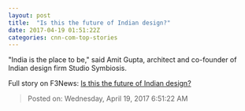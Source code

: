 ```yaml
---
layout: post
title:  "Is this the future of Indian design?"
date: 2017-04-19 01:51:22Z
categories: cnn-com-top-stories
---
```


"India is the place to be," said Amit Gupta, architect and co-founder of Indian design firm Studio Symbiosis.


Full story on F3News: [Is this the future of Indian design?](http://www.f3nws.com/n/JJg3bH)

> Posted on: Wednesday, April 19, 2017 6:51:22 AM
